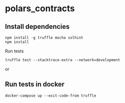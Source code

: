 # polars_contracts

## Install dependencies
```
npm install -g truffle mocha solhint
npm install
```

Run tests
```
truffle test --stacktrace-extra --network=development
```

or
## Run tests in docker
```
docker-compose up --exit-code-from truffle
```
